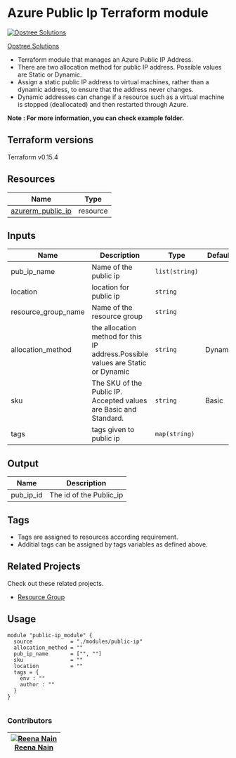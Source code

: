 Azure Public Ip Terraform module
=====================================

[![Opstree Solutions][opstree_avatar]][opstree_homepage]

[Opstree Solutions][opstree_homepage] 

  [opstree_homepage]: https://opstree.github.io/
  [opstree_avatar]: https://img.cloudposse.com/150x150/https://github.com/opstree.png

* Terraform module that manages an Azure Public IP Address.
* There are two allocation method for public IP address. Possible values are Static or Dynamic.
* Assign a static public IP address to virtual machines, rather than a dynamic address, to ensure that the address never changes.
* Dynamic addresses can change if a resource such as a virtual machine is stopped (deallocated) and then restarted through Azure.

**Note : For more information, you can check example folder.**

Terraform versions
------------------
Terraform v0.15.4

Resources
------
| Name | Type |
|------|------|
| [azurerm_public_ip](https://registry.terraform.io/providers/hashicorp/azurerm/latest/docs/resources/public_ip) | resource |


Inputs
------
| Name | Description | Type | Default | Required |
|------|-------------|------|---------|:--------:|
| pub_ip_name | Name of the public ip | `list(string)` |  | yes |
| location | location for public ip | `string` |  | yes |
|  resource_group_name | Name of the resource group | `string` | | yes |
| allocation_method | the allocation method for this IP address.Possible values are Static or Dynamic | `string` | Dynamic | yes |
| sku | The SKU of the Public IP. Accepted values are Basic and Standard. | `string` | Basic | no |
| tags | tags given to public ip | `map(string)` | | no |






Output
------
| Name | Description |
|------|-------------|  
| pub_ip_id | The id of the Public_ip |


Tags
----
* Tags are assigned to resources according requirement.
* Additial tags can be assigned by tags variables as defined above.


## Related Projects

Check out these related projects.

* [Resource Group](https://registry.terraform.io/modules/OT-terraform-azure-modules/resource-group/azure/latest)


Usage
------

```hcl
module "public-ip_module" {
  source            = "./modules/public-ip"
  allocation_method = ""
  pub_ip_name       = ["", ""]
  sku               = ""
  location          = ""
  tags = {
    env : ""
    author : ""
  }
}


```

### Contributors
|  [![Reena Nain][Reena_avatar]][Reena_homepage]<br/>[Reena Nain][Reena_homepage] |
|---|


  [reena_homepage]: https://github.com/reena.nai 
  [reena_avatar]: https://gitlab.com/uploads/-/system/user/avatar/9292330/avatar.png?width=400
   

